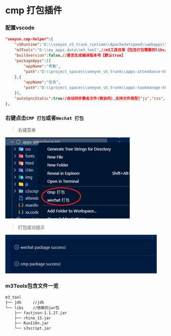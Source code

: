 # cmp 打包插件

### 配置vscode

```json
"seeyon.cmp-helper":{
    "v5Runtime":"D:\\seeyon_v5_trunk_runtime\\ApacheJetspeed\\webapps\\seeyon",// v5运行目录
    "m3Tools":"D:\\my_apps_data\\m3_tool",//m3工具目录【包含打包需要的libs/xxx.jar和jdk】
    "buildversion":false,//是否生成编译版本号【默认true】
    "packageApps":[{
        "appName":"考勤",
        "path":"D:\\project_spaces\\seeyon_v5_trunk\\apps-attendance-h5"
    },{
        "appName":"任务",
        "path":"D:\\project_spaces\\seeyon_v5_trunk\\apps-taskmanage-h5",
    }],
    "autoSyncStatic":true//自动同步静态文件(微协同),支持文件类型["js","css","json","svg","ttf","eot","woff","png","jpg","bmp","jpeg"]
},
```

### 右键点击`CMP 打包`或者`Wechat 打包`

> 右键菜单

![右键截图](https://raw.githubusercontent.com/shuqiyige/cmp-helper/master/doc/pic1.png "右键截图")

> 打包成功提示

![右键截图](https://raw.githubusercontent.com/shuqiyige/cmp-helper/master/doc/pic2.png "右键截图")

### m3Tools包含文件一览

```
m3_tool
├── jdk     //jdk
└── libs    //依赖的jar包
    ├── fastjson-1.1.27.jar
    ├── rhino_15.jar
    ├── RunI18n.jar
    └── s3script.jar
```

